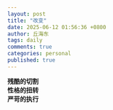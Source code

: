 ```yaml
---
layout: post
title: "改变"
date: 2025-06-12 01:56:36 +0800
author: 丘海东 
tags: daily
comments: true
categories: personal
published: true
---
```

**残酷的切割**  
**性格的扭转**  
**严苛的执行**
